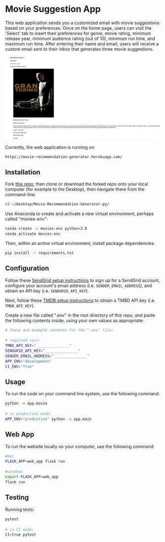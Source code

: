 # Movie Suggestion App

This web application sends you a customized email with movie suggestions based on your preferences. Once on the home page, users can visit the 'Select' tab to insert their preferences for genre, movie rating, minimum release year, minimum audience rating (out of 10), minimum run time, and maximum run time. After entering their name and email, users will receive a custom email sent to their inbox that generates three movie suggestions.

![](images/screenshot.png)

Currently, the web application is running on:

```sh
https://movie-recommendation-generator.herokuapp.com/
```

## Installation

Fork [this repo](https://github.com/NikoRestifo/Movie-Recommendation-Generator), then clone or download the forked repo onto your local computer (for example to the Desktop), then navigate there from the command-line:

```sh
cd ~/Desktop/Movie-Recommendation-Generator-py/
```

Use Anaconda to create and activate a new virtual environment, perhaps called "movies-env":

```sh
conda create -n movies-env python=3.8
conda activate movies-env
```

Then, within an active virtual environment, install package dependencies:

```sh
pip install -r requirements.txt
```

## Configuration

Follow these [SendGrid setup instructions](https://github.com/prof-rossetti/intro-to-python/blob/master/notes/python/packages/sendgrid.md#setup) to sign up for a SendGrid account, configure your account's email address (i.e. `SENDER_EMAIL_ADDRESS`), and obtain an API key (i.e. `SENDGRID_API_KEY`).

Next, follow these [TMDB setup instructions](https://developers.themoviedb.org/3/getting-started/introduction) to obtain a TMBD API key (i.e. `TMDB_API_KEY`).

Create a new file called ".env" in the root directory of this repo, and paste the following contents inside, using your own values as appropriate:

```sh
# these are example contents for the ".env" file:

# required vars:
TMBD_API_KEY="_______________"
SENDGRID_API_KEY="_______________"
SENDER_EMAIL_ADDRESS="_______________"
APP_ENV="development"
CI_ENV="True"
```


## Usage

To run the code on your command line system, use the following command:

```sh
python -m app.movie

# in production mode:
APP_ENV="production" python -m app.main
```

## Web App

To run the website locally on your computer, use the following command:
```sh
#mac
FLASK_APP=web_app flask run

#windows
export FLASK_APP=web_app
flask run
```

## Testing

Running tests:

```sh
pytest

# in CI mode:
CI=true pytest
```
